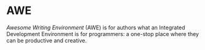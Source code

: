 # AWE
_Awesome Writing Environment_ (AWE) is for authors what an Integrated Development Environment is for programmers: a
one-stop place where they can be productive and creative.

